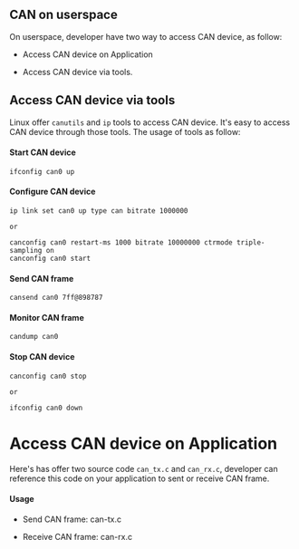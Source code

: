 CAN on userspace
---------------------------------

On userspace, developer have two way to access CAN device, as follow:

* Access CAN device on Application

* Access CAN device via tools.

## Access CAN device via tools

Linux offer `canutils` and `ip` tools to access CAN device. It's easy to access
CAN device through those tools. The usage of tools as follow:

#### Start CAN device

```
ifconfig can0 up
```

#### Configure CAN device

```
ip link set can0 up type can bitrate 1000000

or

canconfig can0 restart-ms 1000 bitrate 10000000 ctrmode triple-sampling on
canconfig can0 start
```

#### Send CAN frame

```
cansend can0 7ff@898787
```

#### Monitor CAN frame

```
candump can0
```

#### Stop CAN device

```
canconfig can0 stop

or 

ifconfig can0 down
```

# Access CAN device on Application

Here's has offer two source code `can_tx.c` and `can_rx.c`, developer can 
reference this code on your application to sent or receive CAN frame.

#### Usage

* Send CAN frame: can-tx.c

* Receive CAN frame: can-rx.c
